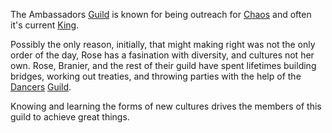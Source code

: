 The Ambassadors [Guild](ChaosGuilds#ambassadors) is known for being outreach for [Chaos](CourtsOfChaos) and often it's current [King](KingOfChaos).

Possibly the only reason, initially, that might making right was not the only order of the day, Rose has a fasination with diversity, and cultures not her own.  Rose, Branier, and the rest of their guild have spent lifetimes building bridges, working out treaties, and throwing parties with the help of the [Dancers](DancersGuild) [Guild](ChaosGuilds).

Knowing and learning the forms of new cultures drives the members of this guild to achieve great things.
